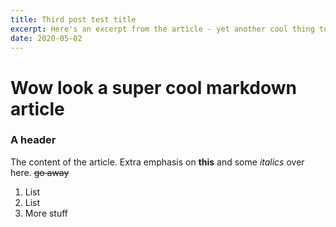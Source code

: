 ```yaml
---
title: Third post test title
excerpt: Here's an excerpt from the article - yet another cool thing to have
date: 2020-05-02
---
```

# Wow look a super cool markdown article

### A header

The content of the article.  Extra emphasis on **this** and some *italics* over here. ~~go away~~ 


1. List
2. List
3. More stuff

